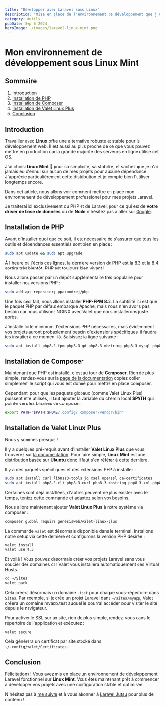 ```yaml
---
title: "Développer avec Laravel sous Linux"
description: "Mise en place de l'environnement de développement que j'utilise quotidiennement pour mes projets professionnels."
category: Outils
pubDate: Sep 6 2024
heroImage: ./images/laravel-linux-mint.png
---
```


# Mon environnement de développement sous Linux Mint

## Sommaire
1. [Introduction](#introduction)
2. [Installation de PHP](#php)
3. [Installation de Composer](#composer)
4. [Installation de Valet Linux Plus](#valetlinuxplus)
5. [Conclusion](#conclusion)

## Introduction <a name="introduction"></a>

Travailler avec **Linux** offre une alternative robuste et stable pour le développement web. Il est aussi au plus proche de ce que vous pouvez mettre en production car la grande majorité des serveurs en ligne utilise cet OS.

J'ai choisi **Linux Mint** 🍃 pour sa simplicité, sa stabilité, et sachez que je n'ai jamais eu d'ennui sur aucun de mes projets pour aucune dépendance. J'apprécie particulièrement cette distribution et je compte bien l'utiliser longtemps encore.

Dans cet article, nous allons voir comment mettre en place mon environnement de développement professionel pour mes projets Laravel.

Je traiterai ici exclusivement du PHP et de Laravel, pour ce qui est de **votre driver de base de données** ou de **Node** n'hésitez pas à aller sur [Google](https://google.fr).

## Installation de PHP <a name="php"></a>

Avant d'installer quoi que ce soit, il est nécessaire de s'assurer que tous les outils et dépendances essentiels sont bien en place :

```bash
sudo apt update && sudo apt upgrade
```
À l'heure où j'écris ces lignes, la dernière version de PHP est la 8.3 et la 8.4 sortira très bientôt. PHP est toujours bien vivant !

Nous allons passer par un dépôt supplémentaire très populaire pour installer nos versions PHP :

```bash
sudo add-apt-repository ppa:ondrej/php
```

Une fois ceci fait, nous allons installer **PHP-FPM 8.3**. La subtilité ici est que le paquet PHP par défaut embarque Apache, mais nous n'en avons pas besoin car nous utilisons NGINX avec Valet que nous installerons juste après.

J'installe ici le minimum d'extensions PHP nécessaires, mais évidemment vos projets auront probablement besoin d'extensions spécifiques, il faudra les installer à ce moment-là. Saisissez la ligne suivante :

```bash
sudo apt install php8.3-fpm php8.3-gd php8.3-mbstring php8.3-mysql php8.3-opcache php8.3-sqlite3 php8.3-xml php8.3-zip
```

## Installation de Composer <a name="composer"></a>

Maintenant que PHP est installé, c'est au tour de **Composer**. Rien de plus simple, rendez-vous sur la [page de la documentation](https://getcomposer.org/download?ref=laraveljutsu.net) copiez coller simplement le script qui vous est donné pour mettre en place composer.

Cependant, pour que les paquets globaux (comme Valet Linux Plus) puissent être utilisés, il faut ajouter la variable du chemin local **$PATH** qui pointe vers les binaires de composer :

```bash
export PATH="$PATH:$HOME/.config/.composer/vendor/bin"
```

## Installation de Valet Linux Plus <a name="valetlinuxplus"></a>

Nous y sommes presque !

Il y a quelques pré-requis avant d'installer **Valet Linux Plus** que vous trouverez sur [la documentation](https://valetlinux.plus/requirements). Pour faire simple, **Linux Mint** est une distribution basée sur **Ubuntu** donc il faut s'en référer à cette dernière.

Il y a des paquets spécifiques et des extensions PHP à installer :

```bash
sudo apt install curl libnss3-tools jq xsel openssl ca-certificates
sudo apt install php8.3-cli php8.3-curl php8.3-mbstring php8.3-xml php8.3-zip php8.3-posix
```

Certaines sont déjà installées, d'autres peuvent ne plus exister avec le temps, tentez cette commande et adaptez selon vos besoins.

Nous allons maintenant ajouter **Valet Linux Plus** à notre système via composer :

```bash
composer global require genesisweb/valet-linux-plus
```

La commande `valet` est désormais disponible dans le terminal. Installons notre setup via cette dernière et configurons la version PHP désirée :

```bash
valet install
valet use 8.3
```

Et voilà ! Vous pouvez désormais créer vos projets Laravel sans vous soucier des domaines car Valet vous installera automatiquement des Virtual Hosts.

```bash
cd ~/Sites
valet park
```

Cela créera désormais un domaine `.test` pour chaque sous-répertoire dans `Sites`. Par exemple, si je crée un projet Laravel dans `~/sites/myapp`, Valet créera un domaine myapp.test auquel je pourrai accéder pour visiter le site depuis le navigateur.

Pour activer le SSL sur un site, rien de plus simple, rendez-vous dans le répertoire de l'application et exécutez :

```bash
valet secure
```

Cela générera un certificat par site stocké dans `~/.config/valet/Certificates`.


## Conclusion <a name="conclusion"></a>

Félicitations ! Vous avez mis en place un environnement de développement Laravel fonctionnel sur **Linux Mint**. Vous êtes maintenant prêt à commencer à développer vos projets avec une configuration stable et optimisée.

N'hésitez pas à [me suivre](https://twitter.com/LaravelJutsu) et à vous abonner à [Laravel Jutsu](https://www.youtube.com/@LaravelJutsu) pour plus de contenu !